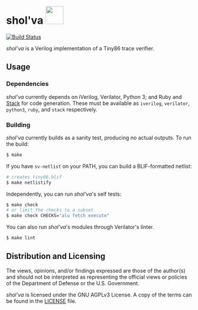 shol'va <img src="https://user-images.githubusercontent.com/3059210/147595717-ec80740c-d4eb-4dd5-972a-d57c228c042d.png" width="48">
=======

<!-- Icon attribution: Mikla, https://commons.wikimedia.org/wiki/File:Apophis_Symbol_(Stargate).svg -->

[![Build Status](https://github.com/trailofbits/sholva/actions/workflows/ci.yml/badge.svg)](https://github.com/trailofbits/sholva/actions?query=workflow%3ACI)

*shol'va* is a Verilog implementation of a Tiny86 trace verifier.

## Usage

### Dependencies

*shol'va* currently depends on iVerilog, Verilator, Python 3; and Ruby and [Stack](https://docs.haskellstack.org/en/stable/README/) for code generation.
These must be available as `iverilog`, `verilator`, `python3`, `ruby`, and `stack` respectively.

### Building

*shol'va* currently builds as a sanity test, producing no actual outputs.
To run the build:

```bash
$ make
```

If you have `sv-netlist` on your PATH, you can build a BLIF-formatted netlist:

```bash
# creates tiny86.blif
$ make netlistify
```

Independently, you can run *shol'va*'s self tests:

```bash
$ make check
# or limit the checks to a subset
$ make check CHECKS="alu fetch execute"
```

You can also run *shol'va*'s modules through Verilator's linter.

```bash
$ make lint
```

## Distribution and Licensing

The views, opinions, and/or findings expressed are those of the author(s) and
should not be interpreted as representing the official views or policies of the
Department of Defense or the U.S. Government.

*shol'va* is licensed under the GNU AGPLv3 License. A copy of the terms can
be found in the [LICENSE](./LICENSE) file.
